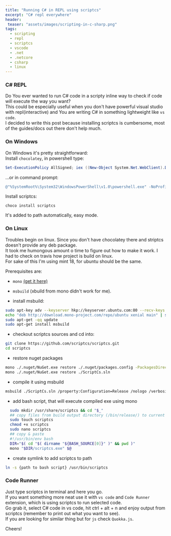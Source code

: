 ```yaml
---
title: "Running C# in REPL using scriptcs"
excerpt: "C# repl everywhere"
header:
 teaser: "assets/images/scripting-in-c-sharp.png"
tags: 
  - scripting
  - repl
  - scriptcs
  - vscode
  - .net
  - .netcore
  - csharp
  - linux
--- 
```


### C# REPL
Do You ever wanted to run C# code in a scripty inline way to check if code will execute the way you want?   
This could be especially useful when you don't have powerful visual studio with repl(interactive) and You are writing C# in something lightweight like `vs code`.  
I decided to write this post because installing scriptcs is cumbersome, most of the guides/docs out there don't help much.

### On Windows
On Windows it's pretty straightforward:   
Install `chocolatey`, in powershell type: 
```powershell
Set-ExecutionPolicy AllSigned; iex ((New-Object System.Net.WebClient).DownloadString('https://chocolatey.org/install.ps1'))
```
...or in command prompt:
```powershell
@"%SystemRoot%\System32\WindowsPowerShell\v1.0\powershell.exe" -NoProfile -InputFormat None -ExecutionPolicy Bypass -Command "iex ((New-Object System.Net.WebClient).DownloadString('https://chocolatey.org/install.ps1'))" && SET "PATH=%PATH%;%ALLUSERSPROFILE%\chocolatey\bin"
```

Install scriptcs: 
```
choco install scriptcs
```
It's added to path automatically, easy mode.


### On Linux
Troubles begin on linux. Since you don't have chocolatey there and striptcs doesn't provide any deb package.   
It took me humongous amount o time to figure out how to make it work. I had to check on travis how project is build on linux.  
For sake of this I'm using mint 18, for ubuntu should be the same.

Prerequisites are:
- `mono` [(get it here)](http://www.mono-project.com/download/#download-lin)
- `msbuild` (xbuild from mono didn't work for me). 

- install msbuild:  
```bash
sudo apt-key adv --keyserver hkp://keyserver.ubuntu.com:80 --recv-keys 3FA7E0328081BFF6A14DA29AA6A19B38D3D831EF
echo "deb http://download.mono-project.com/repo/ubuntu xenial main" | sudo tee /etc/apt/sources.list.d/mono-official.list
sudo apt-get -qq update
sudo apt-get install msbuild
```

- checkout scriptcs sources and cd into:
```bash
git clone https://github.com/scriptcs/scriptcs.git
cd scriptcs
```

- restore nuget packages
```bash
mono ./.nuget/NuGet.exe restore ./.nuget/packages.config -PackagesDirectory ./packages
mono ./.nuget/NuGet.exe restore ./ScriptCs.sln
```

- compile it using msbuild
```bash
msbuild ./ScriptCs.sln /property:Configuration=Release /nologo /verbosity:normal
```

- add bash script, that will execute compiled exe using mono
```bash
  sudo mkdir /usr/share/scriptcs && cd "$_"
  ## copy files from build output directory (/bin/release/) to current directory
  sudo touch scriptcs
  chmod +x scriptcs
  sudo nano scriptcs 
  ## copy & paste 
  #!/usr/bin/env bash 
  DIR="$( cd "$( dirname "${BASH_SOURCE[0]}" )" && pwd )" 
  mono "$DIR/scriptcs.exe" $@ 
```

- create symlink to add scriptcs to path
```bash
ln -s {path to bash script} /usr/bin/scriptcs
```

### Code Runner 
Just type scriptcs in terminal and here you go.   
If you want something more neat use it with `vs code` and `Code Runner` extension, which is using scriptcs to run selected code.  
Go grab it, select C# code in vs code, hit ctrl + alt + n and enjoy output from scriptcs (remember to print out what you want to see).  
If you are looking for similar thing but for `js` check `Quokka.js`. 

Cheers!